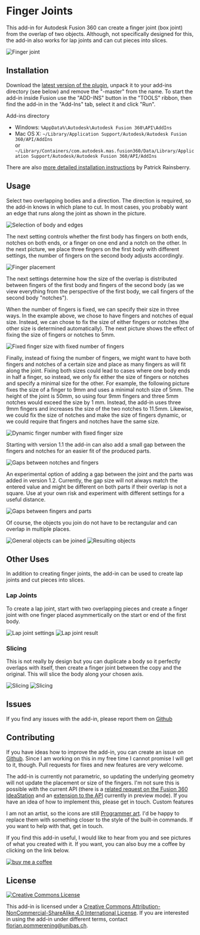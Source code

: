 # Finger Joints

This add-in for Autodesk Fusion 360 can create a finger joint (box joint) from the overlap of two objects. Although, not specifically designed for this, the add-in also works for lap joints and can cut pieces into slices.

![Finger joint](resources/doc/demo.png)


## Installation

Download the [latest version of the plugin](https://github.com/FlorianPommerening/FingerJoints/archive/master.zip), unpack it to your add-ins directory (see below) and remove the "-master" from the name. To start the add-in inside Fusion use the "ADD-INS" button in the "TOOLS" ribbon, then find the add-in in the "Add-Ins" tab, select it and click "Run".

Add-ins directory

* Windows:  `%AppData%\Autodesk\Autodesk Fusion 360\API\AddIns`
* Mac OS X:  `~/Library/Application Support/Autodesk/Autodesk Fusion 360/API/AddIns`  
  or ` ~/Library/Containers/com.autodesk.mas.fusion360/Data/Library/Application Support/Autodesk/Autodesk Fusion 360/API/AddIns`

There are also [more detailed installation instructions](https://tapnair.github.io/installation.html) by Patrick Rainsberry.


## Usage

Select two overlapping bodies and a direction. The direction is required, so the add-in knows in which plane to cut. In most cases, you probably want an edge that runs along the joint as shown in the picture.

![Selection of body and edges](resources/doc/usage1.png)

The next setting controls whether the first body has fingers on both ends, notches on both ends, or a finger on one end and a notch on the other. In the next picture, we place three fingers on the first body with different settings, the number of fingers on the second body adjusts accordingly.

![Finger placement](resources/doc/usage2.png)

The next settings determine how the size of the overlap is distributed between fingers of the first body and fingers of the second body (as we view everything from the perspective of the first body, we call fingers of the second body "notches").

When the number of fingers is fixed, we can specify their size in three ways. In the example above, we chose to have fingers and notches of equal size. Instead, we can chose to fix the size of either fingers or notches (the other size is determined automatically). The next picture shows the effect of fixing the size of fingers or notches to 5mm.

![Fixed finger size with fixed number of fingers](resources/doc/usage3.png)

Finally, instead of fixing the number of fingers, we might want to have both fingers and notches of a certain size and place as many fingers as will fit along the joint. Fixing both sizes could lead to cases where one body ends in half a finger, so instead, we only fix either the size of fingers or notches and specify a minimal size for the other. For example, the following picture fixes the size of a finger to 9mm and uses a minimal notch size of 5mm. The height of the joint is 50mm, so using four 9mm fingers and three 5mm notches would exceed the size by 1 mm. Instead, the add-in uses three 9mm fingers and increases the size of the two notches to 11.5mm. Likewise, we could fix the size of notches and make the size of fingers dynamic, or we could require that fingers and notches have the same size.

![Dynamic finger number with fixed finger size](resources/doc/usage4.png)


Starting with version 1.1 the add-in can also add a small gap between the fingers and notches for an easier fit
of the produced parts.

![Gaps between notches and fingers](resources/doc/gaps.png)

An experimental option of adding a gap between the joint and the parts was added in version 1.2.
Currently, the gap size will not always match the entered value and might be different on both parts
if their overlap is not a square. Use at your own risk and experiment with different settings
for a useful distance.

![Gaps between fingers and parts](resources/doc/gaps2.png)

Of course, the objects you join do not have to be rectangular and can overlap in multiple places.

![General objects can be joined](resources/doc/usage5.png)
![Resulting objects](resources/doc/usage6.png)


## Other Uses

In addition to creating finger joints, the add-in can be used to create lap joints and cut pieces into slices.

### Lap Joints

To create a lap joint, start with two overlapping pieces and create a finger joint with one finger placed asymmertically on the start or end of the first body.

![Lap joint settings](resources/doc/lapjointssettings.png)
![Lap joint result](resources/doc/lapjointsresults.png)

### Slicing

This is not really by design but you can duplicate a body so it perfectly overlaps with itself, then create a finger joint between the
copy and the original. This will slice the body along your chosen axis.

![Slicing](resources/doc/slicing1.png)
![Slicing](resources/doc/slicing2.png)


## Issues

If you find any issues with the add-in, please report them on [Github][issuetracker]

## Contributing

If you have ideas how to improve the add-in, you can create an issue on [Github][issuetracker]. Since I am working on this in my free time I cannot promise I will get to it, though. Pull requests for fixes and new features are very welcome.

The add-in is currently not parametric, so updating the underlying geometry will not update the placement or size of the fingers. I'm not sure this is possible with the current API (there is a [related request on the Fusion 360 IdeaStation][ideastation] and an [extension to the API][customfeatures] currently in preview mode). If you have an idea of how to implement this, please get in touch. Custom features 

I am not an artist, so the icons are still [Programmer art](https://en.wikipedia.org/wiki/Programmer_art). I'd be happy to replace them with something closer to the style of the built-in commands. If you want to help with that, get in touch.

If you find this add-in useful, I would like to hear from you and see pictures of what you created with it. If you want, you can also buy me a coffee by clicking on the link below.

[![buy me a coffee][bmcbutton]](https://www.buymeacoffee.com/flogo)

## License

[![Creative Commons License][by-nc-sa-logo]][by-nc-sa-link]

This add-in is licensed under a [Creative Commons Attribution-NonCommercial-ShareAlike 4.0 International License][by-nc-sa-link]. If you are interested in using the add-in under different terms, contact florian.pommerening@unibas.ch.


[by-nc-sa-logo]: https://i.creativecommons.org/l/by-nc-sa/4.0/88x31.png
[by-nc-sa-link]: http://creativecommons.org/licenses/by-nc-sa/4.0/
[issuetracker]: https://github.com/FlorianPommerening/FingerJoints/issues
[ideastation]: https://forums.autodesk.com/t5/fusion-360-ideastation/allow-add-ins-to-be-fully-parametric-and-represented-in-the/idi-p/8660436
[customfeatures]: http://help.autodesk.com/view/fusion360/ENU/?guid=GUID-FA7EF128-1DE0-4115-89A3-795551E2DEF2
[bmcbutton]: https://cdn.buymeacoffee.com/buttons/default-blue.png